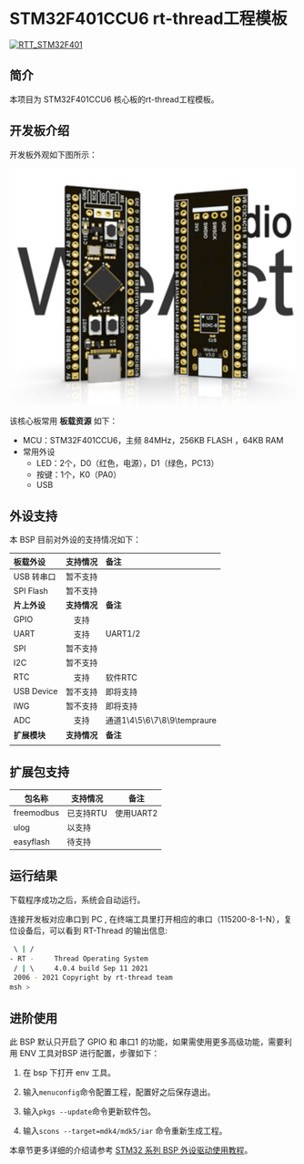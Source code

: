 <!--
 * @Author: JunQiLiu
 * @Date: 2021-09-07 12:47:01
 * @LastEditTime: 2021-09-11 13:57:07
 * @Description: 
 * @FilePath: \stm32f401ccu6_rtthread\README.md
 *  
-->
# STM32F401CCU6 rt-thread工程模板

[![RTT_STM32F401](https://github.com/JassyL/stm32f401ccu6_rtthread/actions/workflows/scons.yml/badge.svg)](https://github.com/JassyL/stm32f401ccu6_rtthread/actions/workflows/scons.yml)
## 简介

本项目为 STM32F401CCU6 核心板的rt-thread工程模板。
## 开发板介绍

开发板外观如下图所示：

![board](figures/board.png)

该核心板常用 **板载资源** 如下：

- MCU：STM32F401CCU6，主频 84MHz，256KB FLASH ，64KB RAM
- 常用外设
  - LED：2个，D0（红色，电源），D1（绿色，PC13）
  - 按键：1个，K0（PA0）
  - USB
## 外设支持

本 BSP 目前对外设的支持情况如下：

| **板载外设**      | **支持情况** | **备注**                              |
| :----------------- | :----------: | :------------------------------------- |
| USB 转串口        |   暂不支持     |                                       |
| SPI Flash         |   暂不支持     |                                       |
| **片上外设**      | **支持情况** | **备注**                              |
| GPIO              |     支持     | |
| UART              |     支持     | UART1/2                            |
| SPI               |   暂不支持     |                               |
| I2C               |   暂不支持     |                              |
| RTC               |   支持   | 软件RTC                              |
| USB Device        |   暂不支持   | 即将支持                              |
| IWG               |   暂不支持   | 即将支持                              |
| ADC               |   支持   | 通道1\4\5\6\7\8\9\tempraure                              |
| **扩展模块**      | **支持情况** | **备注**                              |
|          |     |                                      |


## 扩展包支持
|**包名称**|**支持情况**|**备注**|
|-|-|-|
|freemodbus|已支持RTU|使用UART2|
|ulog|以支持||
|easyflash|待支持| |


## 运行结果

下载程序成功之后，系统会自动运行。

连接开发板对应串口到 PC , 在终端工具里打开相应的串口（115200-8-1-N），复位设备后，可以看到 RT-Thread 的输出信息:

```bash
 \ | /
- RT -     Thread Operating System
 / | \     4.0.4 build Sep 11 2021
 2006 - 2021 Copyright by rt-thread team
msh >
```
## 进阶使用

此 BSP 默认只开启了 GPIO 和 串口1 的功能，如果需使用更多高级功能，需要利用 ENV 工具对BSP 进行配置，步骤如下：

1. 在 bsp 下打开 env 工具。

2. 输入`menuconfig`命令配置工程，配置好之后保存退出。

3. 输入`pkgs --update`命令更新软件包。

4. 输入`scons --target=mdk4/mdk5/iar` 命令重新生成工程。

本章节更多详细的介绍请参考 [STM32 系列 BSP 外设驱动使用教程](../docs/STM32系列BSP外设驱动使用教程.md)。
